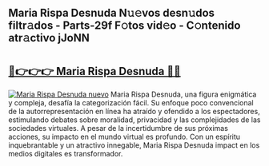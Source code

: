 ## Maria Rispa Desnuda N𝚞𝚎vos desn𝚞dos filtr𝚊dos - Parts-29f F𝚘tos vid𝚎o - C𝚘ntenido atr𝚊ctivo jJoNN

# <h2><a href="http://mb1i2o7.tromn.icu/?c=Maria+Rispa+Desnuda">🔗👉👉👉 Maria Rispa Desnuda 🔗🔗</a></h2>

[![Maria Rispa Desnuda nuevo](https://i.imgur.com/pEAQMta.gif)](http://mb1i2o7.tromn.icu/?c=Maria+Rispa+Desnuda)
Maria Rispa Desnuda, una figura enigmática y compleja, desafía la categorización fácil. Su enfoque poco convencional de la autorrepresentación en línea ha atraído y ofendido a los espectadores, estimulando debates sobre moralidad, privacidad y las complejidades de las sociedades virtuales. A pesar de la incertidumbre de sus próximas acciones, su impacto en el mundo virtual es profundo. Con un espíritu inquebrantable y un atractivo innegable, Maria Rispa Desnuda impact en los medios digitales es transformador.

